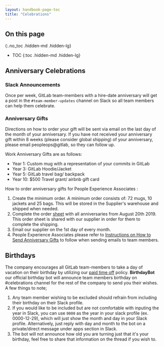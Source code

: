 ```yaml
---
layout: handbook-page-toc
title: "Celebrations"
---
```


## On this page
{:.no_toc .hidden-md .hidden-lg}

- TOC
{:toc .hidden-md .hidden-lg}

## Anniversary Celebrations

### Slack Announcements

Once per week, GitLab team-members with a hire-date anniversary will get a post in the `#team-member-updates` channel on Slack so all team members can help them celebrate.

### Anniversary Gifts

Directions on how to order your gift will be sent via email on the last day of the month of your anniversary. If you have not received your anniversary gift within 8 weeks (please consider global shipping) of your anniversary, please email peopleops@gitlab, so they can follow up.

Work Anniversary Gifts are as follows:
* Year 1:  Custom mug with a representation of your commits in GitLab
* Year 3:  GitLab Hoodie/Jacket 
* Year 5:  GitLab travel bag/ backpack
* Year 10: $500 Travel grant/ airbnb gift card

How to order anniversary gifts for People Experience Associates :
1. Create the minimum order. A minimum order consists of: 72 mugs, 10 jackets and 25 bags. This will be stored in the Supplier's warehouse and shipped when needed.
2. Complete the order [sheet](https://docs.google.com/spreadsheets/d/16DGY5F59yqbOvRYqpkulp55BGVmvuaEEM4GdGVJiMzo/edit#gid=1739552180) with all anniversaries from August 20th 2019. This order sheet is shared with our supplier in order for them to complete the shipping.
3. Email our supplier on the 1st day of every month.
4. People Experience Associates please refer to [Instructions on How to Send Anniversary Gifts](https://gitlab.com/gitlab-com/people-group/people-operations-and-experience-team-training/blob/master/Anniversary%20Gifts.md#instructions-on-how-to-send-anniversary-gifts) to follow when sending emails to team members.

## Birthdays

The company encourages all GitLab team-members to take a day of vacation on their birthday by utilizing our [paid time off](/handbook/paid-time-off/) policy.
**BirthdayBot** our official birthday bot will announce team members birthday on #celebrations channel for the rest of the company to send you their wishes. A few things to note;
1. Any team member wishing to be excluded should refrain from including their birthday on their Slack profile.
1. If you would like to be included but are not comfortable with inputing the year in Slack, you can use `0000` as the year in your slack profile (ex. 0000-12-29), which will just show the month and day in your Slack profile. Alternatively, just reply with day and month to the bot on a private/direct message under apps section in Slack.
1. The bot will not announce how old you are turning just that it's your birthday, feel free to share that information on the thread if you wish to.
